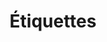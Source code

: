 ---
title: Étiquettes
title_seo: ''
slug: etiquettes
description: Liste des tags
image: ''
draft: true
noindex: true
translationKey: tags
---